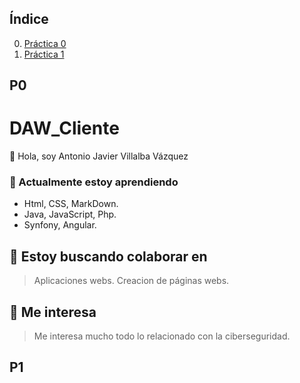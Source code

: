 
## **Índice**   
0. [Práctica 0](#id0)
1. [Práctica 1](#id1)
## P0<a name="id0"></a>
# DAW_Cliente
 👋 Hola, soy Antonio Javier Villalba Vázquez

 ### 🌱 Actualmente estoy aprendiendo
 - Html, CSS, MarkDown.
 - Java, JavaScript, Php.
 - Synfony, Angular.

## 💞️ Estoy buscando colaborar en
> Aplicaciones webs.
> Creacion de páginas webs.

## 👀 Me interesa
> Me interesa mucho todo lo relacionado con la ciberseguridad.

## P1<a name="DAW_Cliente/P1/id1"></a>
